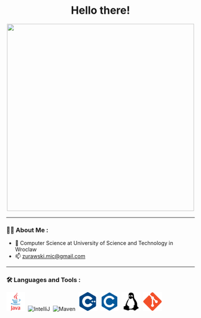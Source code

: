 <div id="header" align="center">
  <h1>
    Hello there!
  </h1>
</div>
<div align="center">
  <img src="https://media.giphy.com/media/jdPMeyv9rn0hZHh8n9/giphy.gif" width="500" height="500"/>
  
</div>

---

### :man_technologist: About Me :
- :school: Computer Science at University of Science and Technology in Wroclaw
- :mailbox: zurawski.mic@gmail.com

---

### :hammer_and_wrench: Languages and Tools :
<div>
  <img src="https://github.com/devicons/devicon/blob/master/icons/java/java-original-wordmark.svg" title="Java" alt="Java" width="50" height="50"/>&nbsp;
  <img src="https://github.com/gilbarbara/logos/blob/master/logos/intellij-idea.svg" title="IntelliJ" alt="IntelliJ" width="50" height="50"/>&nbsp;
  <img src="https://github.com/gilbarbara/logos/blob/master/logos/maven.svg" title="Maven" alt="Maven" width="50" height="50"/>&nbsp;
  <img src="https://github.com/devicons/devicon/blob/master/icons/cplusplus/cplusplus-plain.svg" title="C++" alt="C++" width="50" height="50"/>&nbsp;
  <img src="https://github.com/devicons/devicon/blob/master/icons/c/c-plain.svg" title="C" alt="C" width="50" height="50"/>&nbsp;
  <img src="https://github.com/devicons/devicon/blob/master/icons/linux/linux-plain.svg" title="Linux" alt="Linux" width="50" height="50"/>&nbsp;
  <img src="https://github.com/devicons/devicon/blob/master/icons/git/git-plain.svg" title="Git" alt="Git" width="50" height="50"/>&nbsp;
</div>
